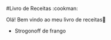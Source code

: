 #Livro de Receitas :cookman:

Olá! Bem vindo ao meu livro de receitas:wave:

- Strogonoff de frango
